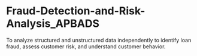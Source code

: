 # Fraud-Detection-and-Risk-Analysis_APBADS
To analyze structured and unstructured data independently to identify loan fraud, assess customer risk, and understand customer behavior.
